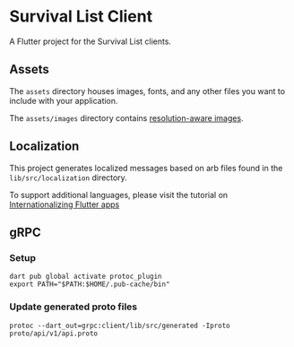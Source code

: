 # Survival List Client

A Flutter project for the Survival List clients.

## Assets

The `assets` directory houses images, fonts, and any other files you want to
include with your application.

The `assets/images` directory contains [resolution-aware
images](https://flutter.dev/docs/development/ui/assets-and-images#resolution-aware).

## Localization

This project generates localized messages based on arb files found in
the `lib/src/localization` directory.

To support additional languages, please visit the tutorial on
[Internationalizing Flutter
apps](https://flutter.dev/docs/development/accessibility-and-localization/internationalization)

## gRPC

### Setup

```
dart pub global activate protoc_plugin
export PATH="$PATH:$HOME/.pub-cache/bin"
```

### Update generated proto files

```
protoc --dart_out=grpc:client/lib/src/generated -Iproto proto/api/v1/api.proto
```
